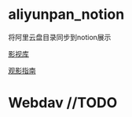# aliyunpan_notion

将阿里云盘目录同步到notion展示

[影视库](https://daile.notion.site/ac879cd1c0004529956be30d18092c5b?v=0dbd78ede0aa4905ab994303b51ceba9)

[观影指南](https://daile.notion.site/42fdae10f338403c827e2ee0edc0ec52)


# Webdav //TODO
